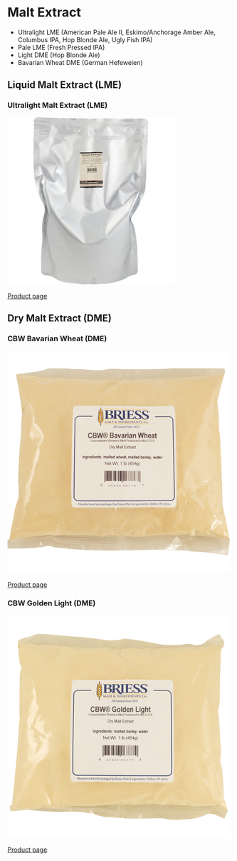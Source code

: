 # Malt Extract

* Ultralight LME (American Pale Ale II, Eskimo/Anchorage Amber Ale, Columbus IPA, Hop Blonde Ale, Ugly Fish IPA)
* Pale LME (Fresh Pressed IPA)
* Light DME (Hop Blonde Ale)
* Bavarian Wheat DME (German Hefeweien)

## Liquid Malt Extract (LME)

### Ultralight Malt Extract (LME)

![](../img/ultralight-lme.jpg)

[Product page](https://www.morebeer.com/products/ultralight-malt-extract-lme.html)

## Dry Malt Extract (DME)

### CBW Bavarian Wheat (DME)

![](../img/bavarian-wheat-dme.png)

[Product page](https://www.morebeer.com/products/wheat-dry-malt-extract-dme.html)

### CBW Golden Light (DME)

![](../img/light-dme.png)

[Product page](https://www.morebeer.com/products/golden-dry-malt-extract-dme.html)